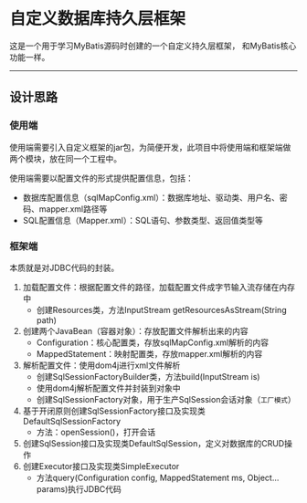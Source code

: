 # 自定义数据库持久层框架

这是一个用于学习MyBatis源码时创建的一个自定义持久层框架， 和MyBatis核心功能一样。

---
## 设计思路

### 使用端

使用端需要引入自定义框架的jar包，为简便开发，此项目中将使用端和框架端做两个模块，放在同一个工程中。

使用端需要以配置文件的形式提供配置信息，包括：

- 数据库配置信息（sqlMapConfig.xml）：数据库地址、驱动类、用户名、密码、mapper.xml路径等
- SQL配置信息（Mapper.xml）：SQL语句、参数类型、返回值类型等


### 框架端

本质就是对JDBC代码的封装。

1. 加载配置文件：根据配置文件的路径，加载配置文件成字节输入流存储在内存中
   - 创建Resources类，方法InputStream getResourcesAsStream(String path)
2. 创建两个JavaBean（容器对象）：存放配置文件解析出来的内容
   - Configuration：核心配置类，存放sqlMapConfig.xml解析的内容
   - MappedStatement：映射配置类，存放mapper.xml解析的内容
3. 解析配置文件：使用dom4j进行xml文件解析
   - 创建SqlSessionFactoryBuilder类，方法build(InputStream is)
   - 使用dom4j解析配置文件并封装到对象中
   - 创建SqlSessionFactory对象，用于生产SqlSession会话对象（`工厂模式`）
4. 基于开闭原则创建SqlSessionFactory接口及实现类DefaultSqlSessionFactory
   - 方法：openSession()，打开会话
5. 创建SqlSession接口及实现类DefaultSqlSession，定义对数据库的CRUD操作
6. 创建Executor接口及实现类SimpleExecutor
   - 方法query(Configuration config, MappedStatement ms, Object... params)执行JDBC代码
   

